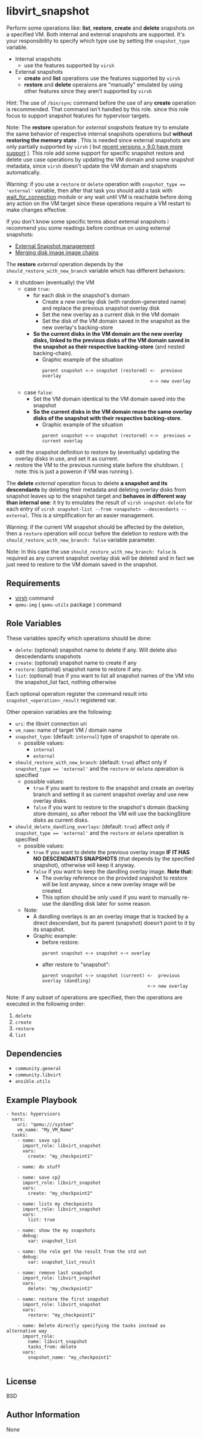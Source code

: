 libvirt_snapshot
=========

Perform some operations like: **list**, **restore**, **create** and **delete** snapshots on a specified VM.
Both internal and external snapshots are supported. It's your responsibility to specify which type use by setting the `snapshot_type` variable.
- Internal snapshots
  - use the features supported by `virsh`
- External snapshots
  - **create** and **list** operations use the features supported by `virsh`
  - **restore** and **delete** operaions are "manually" emulated by using other features since they aren't supported by `virsh`

Hint: The use of `/bin/sync` command before the use of any **create** operation is recommended. That command isn't handled by this role. since this role focus to support snapshot features for hypervisor targets.

Note: The **restore** operation for _external snapshots_ feature try to emulate the same behavior of respective internal snapshots operations but **without restoring the memory state** . This is needed since external snapshots are only partially supported by `virsh` ( but [recent versions > 9.0 have more support](https://libvirt.org/news.html#v9-0-0-2023-01-16) ). This role add some support for specific snapshot restore and delete use case operations by updating the VM domain and some snapshot metadata, since `virsh` doesn't update the VM domain and snapshots automatically.

Warning: if you use a `restore` or `delete` operation with `snapshot_type == 'external'` variable, then after that task you should add a task with [wait_for_connection](https://docs.ansible.com/ansible/latest/collections/ansible/builtin/wait_for_connection_module.html) module or any wait until VM is reachable before doing any action on the VM target since these operations require a VM restart to make changes effective.

If you don't know some specific terms about external snapshots i recommend you some readings before continue on using external snapshots:
- [External Snapshot management](https://wiki.libvirt.org/I_created_an_external_snapshot_but_libvirt_will_not_let_me_delete_or_revert_to_it.html)
- [Merging disk image image chains](https://libvirt.org/kbase/merging_disk_image_chains.html)

The **restore** _external_ operation depends by the `should_restore_with_new_branch` variable which has different behaviors:
  - it shutdown (eventually) the VM 
    - case `true`:
      - for each disk in the snapshot's domain
        - Create a new overlay disk (with random-generated name) and replace the previous snapshot overlay disk
        - Set the new overlay as a current disk in the VM domain
        - Set the disk of the VM domain saved in the snapshot as the new overlay's backing-store
      - **So the current disks in the VM domain are the new overlay disks, linked to the previous disks of the VM domain saved in the snapshot as their respective backing-store** (and nested backing-chain).
        - Graphic example of the situation
          ```
          parent snapshot <-> snapshot (restored) <-  previous overlay
                                                  <-> new overlay
          ```
    - case `false`:
      - Set the VM domain identical to the VM domain saved into the snapshot
      - **So the current disks in the VM domain reuse the same overlay disks of the snapshot with their respective backing-store**.
        - Graphic example of the situation
          ```
          parent snapshot <-> snapshot (restored) <->  previous = current overlay
          ```
  - edit the snapshot definition to restore by (eventually) updating the overlay disks in use, and set it as current.
  - restore the VM to the previous running state before the shutdown. ( note: this is just a poweron if VM was running ).

The **delete** _external_ operation focus to delete **a snapshot and its descendants** by deleting their metadata and deleting overlay disks from snapshot leaves up to the snapshot target and **behaves in different way than internal one**: it try to emulates the result of `virsh snapshot-delete` for each entry of `virsh snapshot-list --from <snapshot> --descendants --external`. This is a simplification for an easier management.

Warning: if the current VM snapshot should be affected by the deletion, then a `restore` operation will occur before the deletion to restore with the `should_restore_with_new_branch: false` variable parameter.

Note: In this case the use `should_restore_with_new_branch: false` is required as any current snapshot overlay disk will be deleted and in fact we just need to restore to the VM domain saved in the snapshot.

Requirements
------------

- [virsh](https://www.libvirt.org/manpages/virsh.html) command
- `qemu-img` ( `qemu-utils` package ) command

Role Variables
--------------

These variables specify which operations should be done:
- `delete`: (optional) snapshot name to delete if any. Will delete also descedendants snapshots
- `create`: (optional) snapshot name to create if any
- `restore`: (optional) snapshot name to restore if any.
- `list`: (optional) true if you want to list all snapshot names of the VM into the snapshot_list fact, nothing otherwise

Each optional operation register the command result into `snapshot_<operation>_result` registered var.

Other operaion variables are the following:

- `uri`: the libvirt connection uri 
- `vm_name`: name of target VM / domain name
- `snapshot_type`: (default: `internal`) type of snapshot to operate on.
  - possible values:
    - `internal`
    - `external`
- `should_restore_with_new_branch`: (default: `true`) affect only if `snapshot_type == 'external'` and the `restore` or `delete` operation is specified
  - possible values:
    - `true` if you want to restore to the snapshot and create an overlay branch and setting it as current snapshot overlay and use new overlay disks.
    - `false` if you want to restore to the snapshot's domain (backing store domain), so after reboot the VM will use the backingStore disks as current disks.
- `should_delete_dandling_overlays`: (default: `true`) affect only if `snapshot_type == 'external'` and the `restore` or `delete` operation is specified
  - possible values:
    - `true` if you want to delete the previous overlay image **IF IT HAS NO DESCENDANTS SNAPSHOTS** (that depends by the specified snapshot), otherwise will keep it anyway.
    - `false` if you want to keep the dandling overlay image.
      **Note that:**
      - The overlay reference on the provided snapshot to restore will be lost anyway, since a new overlay image will be created.
      - This option should be only used if you want to manually re-use the dandling disk later for some reason.
  - Note:
    -  A dandling overlays is an an overlay image that is tracked by a direct descendant, but its parent (snapshot) doesn't point to it by its snapshot.
      - Graphic example:
        - before restore:
          ```
          parent snapshot <-> snapshot <-> overlay
          ```
        - after restore to "snapshot":
          ```
          parent snapshot <-> snapshot (current) <-  previous overlay (dandling)
                                                 <-> new overlay
          ```
Note: if any subset of operations are specified, then the operations are executed in the following order:
1. `delete`
2. `create`
3. `restore`
4. `list`

Dependencies
------------

- `community.general`
- `community.libvirt`
- `ansible.utils`


Example Playbook
----------------
```
- hosts: hypervisors
  vars:
    uri: "qemu:///system"
    vm_name: "My_VM_Name"
  tasks:
    - name: save cp1
      import_role: libvirt_snapshot
      vars:
        create: "my_checkpoint1"

    - name: do stuff

    - name: save cp2
      import_role: libvirt_snapshot
      vars:
        create: "my_checkpoint2"

    - name: lists my checkpoints
      import_role: libvirt_snapshot
      vars:
        list: true
    
    - name: show the my snapshots
      debug:
        var: snapshot_list

    - name: the role get the result from the std out
      debug:
        var: snapshot_list_result
      
    - name: remove last snapshot
      import_role: libvirt_snapshot
      vars:
        delete: "my_checkpoint2"

    - name: restore the first snapshot
      import_role: libvirt_snapshot
      vars:
        restore: "my_checkpoint1"
    
    - name: Delete directly specifying the tasks instead as alternative way
      import_role:
        name: libvirt_snapshot
        tasks_from: delete
      vars:
        snapshot_name: "my_checkpoint1"
    
```
License
-------

BSD

Author Information
------------------
None
